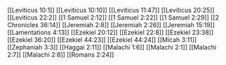 [[Leviticus 10:1]]
[[Leviticus 10:10]]
[[Leviticus 11:47]]
[[Leviticus 20:25]]
[[Leviticus 22:2]]
[[1 Samuel 2:12]]
[[1 Samuel 2:22]]
[[1 Samuel 2:29]]
[[2 Chronicles 36:14]]
[[Jeremiah 2:8]]
[[Jeremiah 2:26]]
[[Jeremiah 15:19]]
[[Lamentations 4:13]]
[[Ezekiel 20:12]]
[[Ezekiel 22:8]]
[[Ezekiel 23:38]]
[[Ezekiel 36:20]]
[[Ezekiel 44:23]]
[[Ezekiel 44:24]]
[[Micah 3:11]]
[[Zephaniah 3:3]]
[[Haggai 2:11]]
[[Malachi 1:6]]
[[Malachi 2:1]]
[[Malachi 2:7]]
[[Malachi 2:8]]
[[Romans 2:24]]
